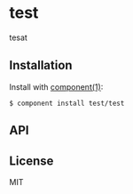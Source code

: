 
# test

  tesat

## Installation

  Install with [component(1)](http://component.io):

    $ component install test/test

## API



## License

  MIT
